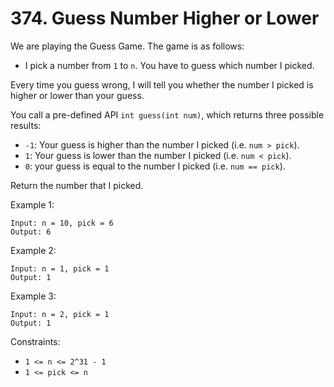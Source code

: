 # 374. Guess Number Higher or Lower

We are playing the Guess Game. The game is as follows:

- I pick a number from `1` to `n`. You have to guess which number I picked.

Every time you guess wrong, I will tell you whether the number I picked is higher or lower than your guess.

You call a pre-defined API `int guess(int num)`, which returns three possible results:

- `-1`: Your guess is higher than the number I picked (i.e. `num > pick`).
- `1`: Your guess is lower than the number I picked (i.e. `num < pick`).
- `0`: your guess is equal to the number I picked (i.e. `num == pick`).

Return the number that I picked.

Example 1:

    Input: n = 10, pick = 6
    Output: 6

Example 2:

    Input: n = 1, pick = 1
    Output: 1

Example 3:

    Input: n = 2, pick = 1
    Output: 1

Constraints:

- `1 <= n <= 2^31 - 1`
- `1 <= pick <= n`